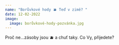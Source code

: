 ```yaml
---
name: "Borůvkové hody 🫐 Teď v zimě? "
date: 12-02-2022
image:
  image: borůvkové-hody-pozvánka.jpg
---
```

Proč ne...zásoby jsou 🫐 a chuť taky. Co Vy, přijedete?